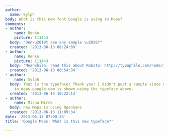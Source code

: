 ```yaml
---
author:
  name: Sylph
body: What is this new font Google is using in Maps?
comments:
- author:
    name: Renko
    picture: 111443
  body: "Don\u2019t see any sample \u2026?"
  created: '2013-06-13 08:24:09'
- author:
    name: Renko
    picture: 111443
  body: 'Meanwhile: read this about Roboto: http://typophile.com/node/100730'
  created: '2013-06-13 08:54:34'
- author:
    name: Sylph
  body: That is the typeface! Thank you! I didn't post a sample since every legend
    in maps.google.com is shown using the typeface above.
  created: '2013-06-13 10:22:14'
- author:
    name: Micha Mirck
  body: new Maps is using OpenSans
  created: '2013-06-13 11:09:34'
date: '2013-06-13 07:00:24'
title: 'Google Maps: What is this new typeface?'

---
```

